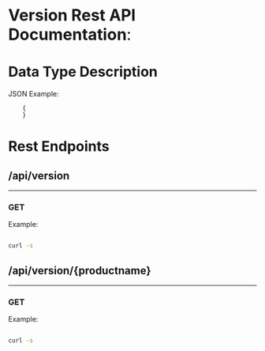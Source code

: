 <font size='+3'><b>Version Rest API Documentation</b>:</font>


# Data Type Description #
JSON Example:

```
	{
	}
```

# Rest Endpoints #

## /api/version ##

---


### GET ###

Example:

```sh

curl -s
```

## /api/version/{productname} ##

---


### GET ###

Example:

```sh

curl -s
```